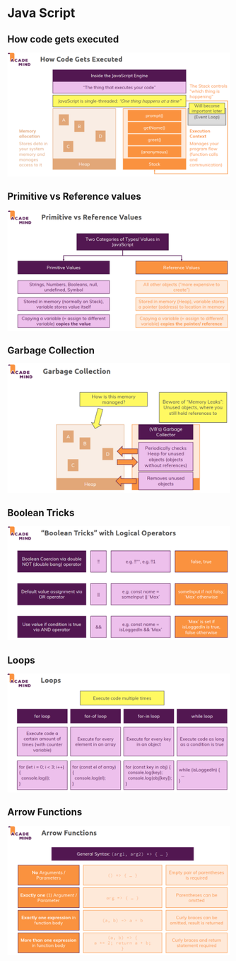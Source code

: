 # Java Script

## How code gets executed

![](.gitbook/assets/image%20%289%29.png)

## Primitive vs Reference values

![](.gitbook/assets/image%20%2813%29.png)

## Garbage Collection

![](.gitbook/assets/image%20%2812%29.png)

## Boolean Tricks

![](.gitbook/assets/image%20%2810%29.png)

## Loops

![](.gitbook/assets/image%20%288%29.png)

## Arrow Functions

![](.gitbook/assets/image%20%2811%29.png)

## 

